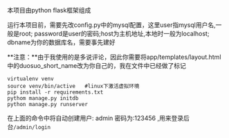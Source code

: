 本项目由python flask框架组成

运行本项目前，需要先改config.py中的mysql配置，这里user指mysql用户名,一般是root; password是user的密码;host为主机地址,本地时一般为localhost; dbname为你的数据库名，需要事先建好

**注意：**由于我使用的是多说评论，因此你需要将app/templates/layout.html中的duosuo_short_name改为你自己的，我在文件中已经做了标记

```
virtualenv venv
source venv/bin/active   #linux下激活虚拟环境
pip install -r requirements.txt
pythom manage.py initdb
python manage.py runserver

```


在上面的命令中将自动创建用户: admin 密码为:123456 ,用来登录后台`/admin/login`

